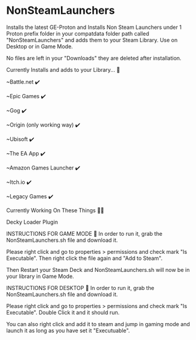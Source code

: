 # NonSteamLaunchers
Installs the latest GE-Proton and Installs Non Steam Launchers under 1 Proton prefix folder in your compatdata folder path called "NonSteamLaunchers" and adds them to your Steam Library. Use on Desktop or in Game Mode.

No files are left in your "Downloads" they are deleted after installation. 
 
Currently Installs and adds to your Library... 👀 

  ~Battle.net ✔️ 
  
  ~Epic Games ✔️ 
  
  ~Gog ✔️ 
  
  ~Origin (only working way) ✔️ 
  
  ~Ubisoft ✔️ 

  ~The EA App ✔️ 
  
  ~Amazon Games Launcher ✔️ 
  
  ~Itch.io ✔️ 

  ~Legacy Games ✔️ 


Currently Working On These Things 👷‍♂️

  Decky Loader Plugin
 

INSTRUCTIONS FOR GAME MODE 📝 
In order to run it, grab the NonSteamLaunchers.sh file and download it.

Please right click and go to properties > permissions and check mark "Is Executable". Then right click the file again and "Add to Steam".

Then Restart your Steam Deck and NonSteamLaunchers.sh will now be in your library in Game Mode.



INSTRUCTIONS FOR DESKTOP 📝 
In order to run it, grab the NonSteamLaunchers.sh file and download it.

Please right click and go to properties > permissions and check mark "Is Executable". Double Click it and it should run.







You can also right click and add it to steam and jump in gaming mode and launch it as long as you have set it "Executuable".
